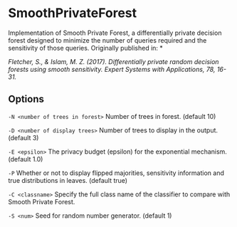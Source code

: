 # SmoothPrivateForest
Implementation of Smooth Private Forest, a differentially private decision forest designed to minimize the number of queries required and the sensitivity of those queries. Originally published in: * <br>

_Fletcher, S., & Islam, M. Z. (2017). Differentially private random decision forests using smooth sensitivity. Expert Systems with Applications, 78, 16-31._

## Options

`-N <number of trees in forest>`
Number of trees in forest. (default 10)

`-D <number of display trees>`
Number of trees to display in the output. (default 3)

`-E <epsilon>`
The privacy budget (epsilon) for the exponential mechanism. (default 1.0)
 
`-P`
Whether or not to display flipped majorities, sensitivity information and true distributions in leaves. (default true)

`-C <classname>`
Specify the full class name of the classifier to compare with Smooth Private Forest.

`-S <num>`
Seed for random number generator. (default 1)
